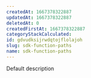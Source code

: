 ```yaml
---
createdAt: 1667378322887
updatedAt: 1667378322887
deletedAt: 0
createdFirstAt: 1667378322887
categoryStackCalculated: 
id: gdvudksijrwdqtojflolajoh
slug: sdk-function-paths
name: sdk-function-paths
---
```



Default description